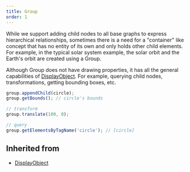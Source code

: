 ```yaml
---
title: Group
order: 1
---
```


While we support adding child nodes to all base graphs to express hierarchical relationships, sometimes there is a need for a "container" like concept that has no entity of its own and only holds other child elements. For example, in the typical solar system example, the solar orbit and the Earth's orbit are created using a Group.

Although Group does not have drawing properties, it has all the general capabilities of [DisplayObject](/en/api/basic/display-object). For example, querying child nodes, transformations, getting bounding boxes, etc.

```js
group.appendChild(circle);
group.getBounds(); // circle's bounds

// transform
group.translate(100, 0);

// query
group.getElementsByTagName('circle'); // [circle]
```

## Inherited from

-   [DisplayObject](/en/api/basic/display-object)
